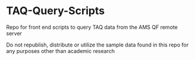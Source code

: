 # TAQ-Query-Scripts
Repo for front end scripts to query TAQ data from the AMS QF remote server 

Do not republish, distribute or utilize the sample data found in this repo for any purposes other than academic research 
